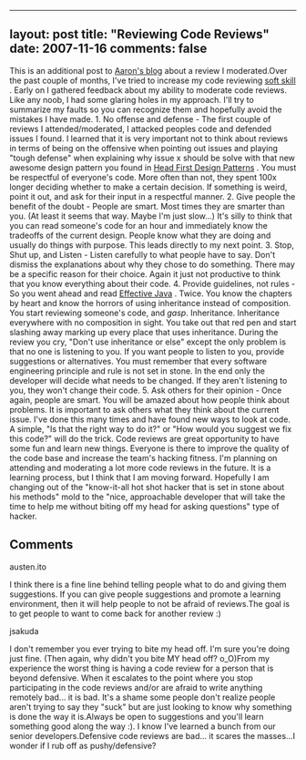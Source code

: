 
---
layout: post
title: "Reviewing Code Reviews"
date: 2007-11-16
comments: false
---


This is an additional post to [Aaron's blog][1]  about a review I moderated.Over the past couple of months, I've tried to increase my code reviewing [soft skill][2] .  Early on I gathered feedback about my ability to moderate code reviews.  Like any noob, I had some glaring holes in my approach.  I'll try to summarize my faults so you can recognize them and hopefully avoid the mistakes I have made. 1. No offense and defense - The first couple of reviews I attended/moderated, I attacked peoples code and defended issues I found.  I learned that it is very important not to think about reviews in terms of being on the offensive when pointing out issues and playing "tough defense" when explaining why issue x should be solve with that new awesome design pattern you found in [Head First Design Patterns][3] .  You must be respectful of everyone's code.  More often than not, they spent 100x longer deciding whether to make a certain decision.   If something is weird, point it out, and ask for their input in a respectful manner. 2. Give people the benefit of the doubt - People are smart.  Most times they are smarter than you.  (At least it seems that way.  Maybe I'm just slow...)   It's silly to think that you can read someone's code for an hour and immediately know the tradeoffs of the current design.  People know what they are doing and usually do things with purpose.  This leads directly to my next point. 3. Stop, Shut up, and Listen - Listen carefully to what people have to say.  Don't dismiss the explanations about why they chose to do something.  There may be a specific reason for their choice.  Again it just not productive to think that you know everything about their code. 4. Provide guidelines, not rules - So you went ahead and read [Effective Java][4] .  Twice.  You know the chapters by heart and know the horrors of using inheritance instead of composition.  You start reviewing someone's code, and *gasp*.  Inheritance.  Inheritance everywhere with no composition in sight.  You take out that red pen and start slashing away marking up every place that uses inheritance.  During the review you cry, "Don't use inheritance or else" except the only problem is that no one is listening to you.  If you want people to listen to you, provide suggestions or alternatives.  You must remember that every software engineering principle and rule is not set in stone.  In the end only the developer will decide what needs to be changed.  If they aren't listening to you, they won't change their code. 5. Ask others for their opinion - Once again, people are smart.  You will be amazed about how people think about problems.  It is important to ask others what they think about the current issue.  I've done this many times and have found new ways to look at code.  A simple, "Is that the right way to do it?" or "How would you suggest we fix this code?" will do the trick.
Code reviews are great opportunity to have some fun and learn new things.  Everyone is there to improve the quality of the code base and increase the team's hacking fitness.  I'm planning on attending and moderating a lot more code reviews in the future.  It is a learning process, but I think that I am moving forward.  Hopefully I am changing out of the "know-it-all hot shot hacker that is set in stone about his methods" mold to the "nice, approachable developer that will take the time to help me without biting off my head for asking questions" type of hacker.
## Comments ##




austen.ito

I think there is a fine line behind telling people what to do and giving them suggestions.  If you can give people suggestions and promote a learning environment, then it will help people to not be afraid of reviews.The goal is to get people to want to come back for another review :)


jsakuda

I don't remember you ever trying to bite my head off.  I'm sure you're doing just fine.  (Then again, why didn't you bite MY head off? o_O)From my experience the worst thing is having a code review for a person that is beyond defensive.  When it escalates to the point where you stop participating in the code reviews and/or are afraid to write anything remotely bad... it is bad.  It's a shame some people don't realize people aren't trying to say they "suck" but are just looking to know why something is done the way it is.Always be open to suggestions and you'll learn something good along the way :).  I know I've learned a bunch from our senior developers.Defensive code reviews are bad... it scares the masses...I wonder if I rub off as pushy/defensive?




  [1]: http://kagawaa.blogspot.com/2007/11/learning-how-to-run-code-reviews.html
  [2]: http://kagawaa.blogspot.com/2007/11/work-on-your-soft-skills.html
  [3]: http://books.google.com/books?id=LjJcCnNf92kC&amp;dq=head+first+design+patterns&amp;pg=PP1&amp;ots=_85-4Aoas0&amp;sig=DSXqsXzB1heW6CqpQngk1-BnY7U&amp;prev=http://www.google.com/search%3Fhl%3Den%26client%3Dfirefox-a%26rls%3Dorg.mozilla%253Aen-US%253Aofficial%26hs%3Dfwd%26q%3Dhead%2Bfirst%2Bdesign%2Bpatterns%26btnG%3DSearch&amp;sa=X&amp;oi=print&amp;ct=title&amp;cad=one-book-with-thumbnail
  [4]: http://www.amazon.com/Effective-Java-Programming-Language-Guide/dp/0321356683/ref=pd_bbs_sr_1?ie=UTF8&amp;s=books&amp;qid=1195210706&amp;sr=1-1
